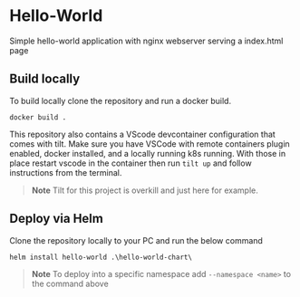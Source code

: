 # Hello-World
Simple hello-world application with nginx webserver serving a index.html page

## Build locally
To build locally clone the repository and run a docker build.
```
docker build .
```

This repository also contains a VScode devcontainer configuration that comes with tilt. Make sure you have VSCode with remote containers plugin enabled, docker installed, and a locally running k8s running. With those in place restart vscode in the container then run `tilt up` and follow instructions from the terminal.

> **Note**
> Tilt for this project is overkill and just here for example.

## Deploy via Helm
Clone the repository locally to your PC and run the below command

```
helm install hello-world .\hello-world-chart\
```

> **Note** 
> To deploy into a specific namespace add `--namespace <name>` to the command above